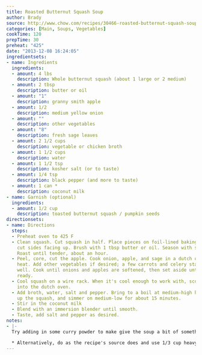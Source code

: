 ```yaml
---
title: Roasted Butternut Squash Soup
author: Brady
source: http://www.chow.com/recipes/30466-roasted-butternut-squash-soup
categories: [Main, Soups, Vegetables]
cookTime: 120
prepTime: 30
preheat: "425"
date: "2013-12-08 16:24:05"
ingredientsets:
- name: Ingredients
  ingredients:
  - amount: 4 lbs
    description: Whole butternut squash (about 1 large or 2 medium)
  - amount: 2 tbsp
    description: butter or oil
  - amount: "1"
    description: granny smith apple
  - amount: 1/2
    description: medium yellow onion
  - amount: ""
    description: other vegetables
  - amount: "8"
    description: fresh sage leaves
  - amount: 2 1/2 cups
    description: vegetable or chicken broth
  - amount: 1 1/2 cups
    description: water
  - amount: 1 1/2 tsp
    description: kosher salt (or to taste)
  - amount: 1/4 tsp
    description: black pepper (and more to taste)
  - amount: 1 can *
    description: coconut milk
- name: Garnish (optional)
  ingredients:
  - amount: 1/2 cup
    description: toasted butternut squash / pumpkin seeds
directionsets:
- name: Directions
  steps:
  - Preheat oven to 425 F
  - Clean squash. Cut squash in half. Place pieces on foil-lined baking sheet, with
    cut sides facing up. Brush with 1 tbsp butter or oil. Season with salt and pepper.
    Roast until tender, about an hour.
  - Peel, core, cut the apple. Cook onion, apple, and sage in a dutch oven over medium
    heat. Add other vegetables if desired; a few carrots and celery stalks will work
    well. Cook until onions and apples are softened, then set aside until squash is
    ready.
  - Cool squash on a wire rack. When it's cool enough to work with, scoop flesh out
    into the dutch oven.
  - Add broth, water, salt and pepper. Bring to a boil at medium-high heat, break
    up the squash, and simmer on medium-low for about 15 minutes.
  - Stir in the coconut milk
  - Blend with an immersion blender until smooth.
  - Taste, add salt and pepper as desired.
notes:
- |-
  Try adding in some curry powder to make give the soup a bit of something extra.

  * Alternatively, do as the recipe's source does and use 1/3 cup heavy cream, increasing water to 2 1/2 cups.
---
```


